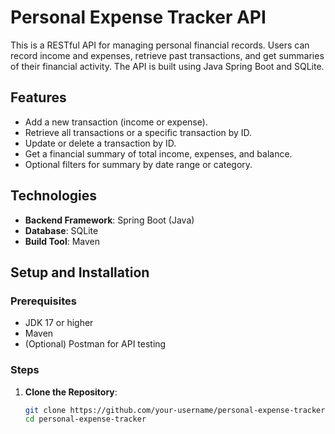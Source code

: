 # Personal Expense Tracker API

This is a RESTful API for managing personal financial records. Users can record income and expenses, retrieve past transactions, and get summaries of their financial activity. The API is built using Java Spring Boot and SQLite.

## Features

- Add a new transaction (income or expense).
- Retrieve all transactions or a specific transaction by ID.
- Update or delete a transaction by ID.
- Get a financial summary of total income, expenses, and balance.
- Optional filters for summary by date range or category.

## Technologies

- **Backend Framework**: Spring Boot (Java)
- **Database**: SQLite
- **Build Tool**: Maven

## Setup and Installation

### Prerequisites

- JDK 17 or higher
- Maven
- (Optional) Postman for API testing

### Steps

1. **Clone the Repository**:
   ```bash
   git clone https://github.com/your-username/personal-expense-tracker.git
   cd personal-expense-tracker
